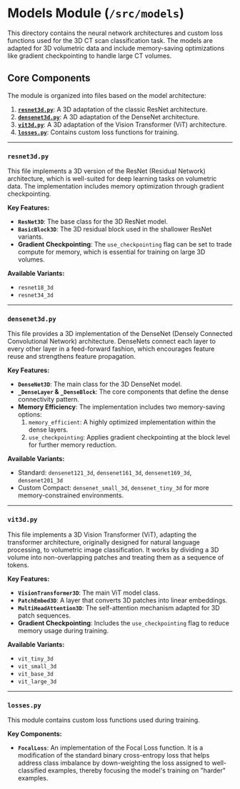 # Models Module (`/src/models`)

This directory contains the neural network architectures and custom loss functions used for the 3D CT scan classification task. The models are adapted for 3D volumetric data and include memory-saving optimizations like gradient checkpointing to handle large CT volumes.

## Core Components

The module is organized into files based on the model architecture:

1.  [**`resnet3d.py`**](#resnet3dpy): A 3D adaptation of the classic ResNet architecture.
2.  [**`densenet3d.py`**](#densenet3dpy): A 3D adaptation of the DenseNet architecture.
3.  [**`vit3d.py`**](#vit3dpy): A 3D adaptation of the Vision Transformer (ViT) architecture.
4.  [**`losses.py`**](#lossespy): Contains custom loss functions for training.

---

### `resnet3d.py`

This file implements a 3D version of the ResNet (Residual Network) architecture, which is well-suited for deep learning tasks on volumetric data. The implementation includes memory optimization through gradient checkpointing.

**Key Features:**

* **`ResNet3D`**: The base class for the 3D ResNet model.
* **`BasicBlock3D`**: The 3D residual block used in the shallower ResNet variants.
* **Gradient Checkpointing**: The `use_checkpointing` flag can be set to trade compute for memory, which is essential for training on large 3D volumes.

**Available Variants:**

* `resnet18_3d`
* `resnet34_3d`

---

### `densenet3d.py`

This file provides a 3D implementation of the DenseNet (Densely Connected Convolutional Network) architecture. DenseNets connect each layer to every other layer in a feed-forward fashion, which encourages feature reuse and strengthens feature propagation.

**Key Features:**

* **`DenseNet3D`**: The main class for the 3D DenseNet model.
* **`_DenseLayer` & `_DenseBlock`**: The core components that define the dense connectivity pattern.
* **Memory Efficiency**: The implementation includes two memory-saving options:
    1.  `memory_efficient`: A highly optimized implementation within the dense layers.
    2.  `use_checkpointing`: Applies gradient checkpointing at the block level for further memory reduction.

**Available Variants:**

* Standard: `densenet121_3d`, `densenet161_3d`, `densenet169_3d`, `densenet201_3d`
* Custom Compact: `densenet_small_3d`, `densenet_tiny_3d` for more memory-constrained environments.

---

### `vit3d.py`

This file implements a 3D Vision Transformer (ViT), adapting the transformer architecture, originally designed for natural language processing, to volumetric image classification. It works by dividing a 3D volume into non-overlapping patches and treating them as a sequence of tokens.

**Key Features:**

* **`VisionTransformer3D`**: The main ViT model class.
* **`PatchEmbed3D`**: A layer that converts 3D patches into linear embeddings.
* **`MultiHeadAttention3D`**: The self-attention mechanism adapted for 3D patch sequences.
* **Gradient Checkpointing**: Includes the `use_checkpointing` flag to reduce memory usage during training.

**Available Variants:**

* `vit_tiny_3d`
* `vit_small_3d`
* `vit_base_3d`
* `vit_large_3d`

---

### `losses.py`

This module contains custom loss functions used during training.

**Key Components:**

* **`FocalLoss`**: An implementation of the Focal Loss function. It is a modification of the standard binary cross-entropy loss that helps address class imbalance by down-weighting the loss assigned to well-classified examples, thereby focusing the model's training on "harder" examples.